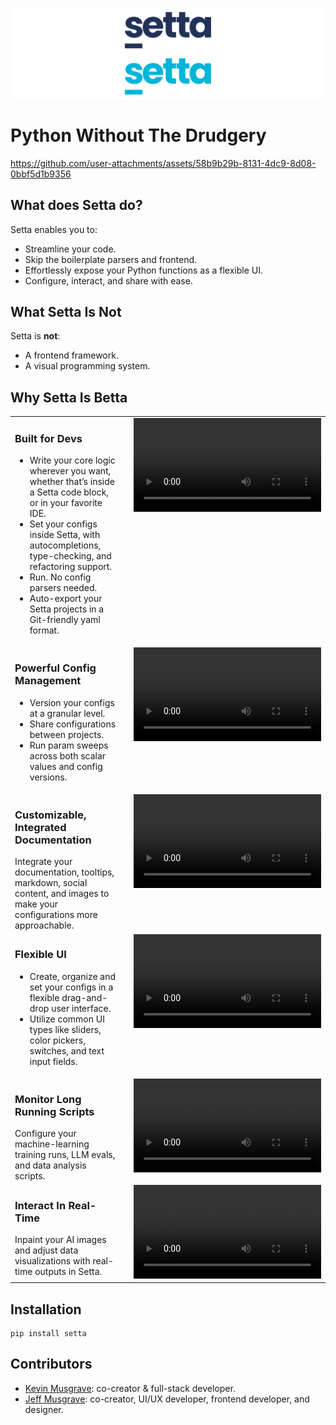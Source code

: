 ![Setta Logo](images/setta-github-light.png#gh-light-mode-only)
![Setta Logo](images/setta-github-dark.png#gh-dark-mode-only)


# Python Without The Drudgery

https://github.com/user-attachments/assets/58b9b29b-8131-4dc9-8d08-0bbf5d1b9356

## What does Setta do?
Setta enables you to:
- Streamline your code. 
- Skip the boilerplate parsers and frontend. 
- Effortlessly expose your Python functions as a flexible UI. 
- Configure, interact, and share with ease.

## What Setta Is Not
Setta is **not**:
- A frontend framework.
- A visual programming system.

## Why Setta Is Betta


<table>
  <tr>
    <td style="vertical-align: top; padding-right: 20px;">
      <h3>Built for Devs</h3>
      <ul>
        <li>Write your core logic wherever you want, whether that’s inside a Setta code block, or in your favorite IDE.</li>
        <li>Set your configs inside Setta, with autocompletions, type-checking, and refactoring support.</li>
        <li>Run. No config parsers needed.</li>
        <li>Auto-export your Setta projects in a Git-friendly yaml format.</li>
      </ul>
    </td>
    <td style="vertical-align: top;">
      <video src="https://github.com/user-attachments/assets/ab5786d4-cf3f-4f8d-8951-7a9fd4a9f9bf" />
    </td>
  </tr>
  <tr>
    <td style="vertical-align: top; padding-right: 20px;">
      <h3>Powerful Config Management</h3>
      <ul>
        <li>Version your configs at a granular level.</li>
        <li>Share configurations between projects.</li>
        <li>Run param sweeps across both scalar values and config versions.</li>
      </ul>
    </td>
    <td style="vertical-align: top;">
      <video src="https://github.com/user-attachments/assets/3303294e-20e7-419a-8274-57ac8e5aea92" />
    </td>
  </tr>
<tr>
    <td style="vertical-align: top; padding-right: 20px;">
      <h3>Customizable, Integrated Documentation</h3>
      Integrate your documentation, tooltips, markdown, social content, and images to make your configurations more approachable.
    </td>
    <td style="vertical-align: top;">
      <video src="https://github.com/user-attachments/assets/d08bcede-06b5-4b66-9559-c3f7574e5894" />
    </td>
  </tr>
<tr>
    <td style="vertical-align: top; padding-right: 20px;">
      <h3>Flexible UI</h3>
      <ul>
        <li>Create, organize and set your configs in a flexible drag-and-drop user interface.</li>
        <li>Utilize common UI types like sliders, color pickers, switches, and text input fields.</li>
      </ul>
    </td>
    <td style="vertical-align: top;">
      <video src="https://github.com/user-attachments/assets/8730c9f3-dbcb-47af-8290-a5d460e82e4b" />
    </td>
  </tr>
<tr>
    <td style="vertical-align: top; padding-right: 20px;">
      <h3>Monitor Long Running Scripts</h3>
      Configure your machine-learning training runs, LLM evals, and data analysis scripts.
    </td>
    <td style="vertical-align: top;">
      <video src="https://github.com/user-attachments/assets/a118f895-19c5-4d0f-bebe-4a0b594ee405" />
    </td>
  </tr>
<tr>
    <td style="vertical-align: top; padding-right: 20px;">
      <h3>Interact In Real-Time</h3>
      Inpaint your AI images and adjust data visualizations with real-time outputs in Setta.
    </td>
    <td style="vertical-align: top;">
      <video src="https://github.com/user-attachments/assets/3e04c72f-3422-40b7-ba08-328b4534ea2b" />
    </td>
  </tr>
</table>






## Installation

```
pip install setta
```



## Contributors

- [Kevin Musgrave](https://github.com/KevinMusgrave): co-creator & full-stack developer.
- [Jeff Musgrave](https://github.com/JeffMusgrave): co-creator, UI/UX developer, frontend developer, and designer.
